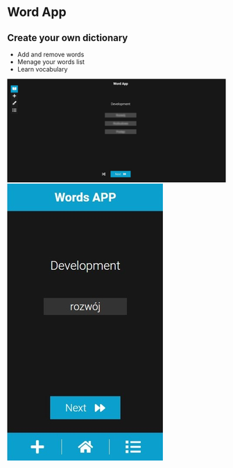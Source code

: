 # Word App
## Create your own dictionary
* Add and remove words
* Menage your words list
* Learn vocabulary

![Desktop view](./readmeImg/desktop.jpg)
![Mobile View](./readmeImg/mobile.jpg)
